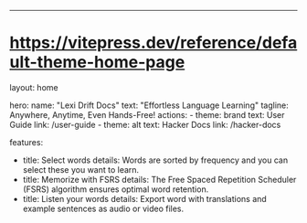 ---
# https://vitepress.dev/reference/default-theme-home-page
layout: home

hero:
  name: "Lexi Drift Docs"
  text: "Effortless Language Learning"
  tagline: Anywhere, Anytime, Even Hands-Free!
  actions:
    - theme: brand
      text: User Guide
      link: /user-guide
    - theme: alt
      text: Hacker Docs
      link: /hacker-docs

features:
  - title: Select words
    details: Words are sorted by frequency and you can select these you want to learn.
  - title: Memorize with FSRS
    details: The Free Spaced Repetition Scheduler (FSRS) algorithm ensures optimal word retention.
  - title: Listen your words
    details: Export word with translations and example sentences as audio or video files.
